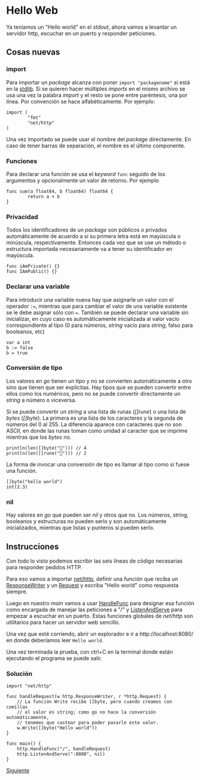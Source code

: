 # Hello Web

Ya teníamos un "Hello world" en el _stdout_, ahora vamos a levantar un
servidor http, escuchar en un puerto y responder peticiones.

## Cosas nuevas

### import

Para importar un _package_ alcanza con poner `import "packagename"` si
está en la [stdlib](https://golang.org/pkg/). Si se quieren hacer
múltiples _imports_ en el mismo archivo se usa una vez la palabra
_import_ y el resto se pone entre paréntesis, una por línea. Por
convención se hace alfabéticamente. Por ejemplo:

```golang
import (
        "fmt"
        "net/http"
)
```

Una vez importado se puede usar el nombre del _package_ directamente. En
caso de tener barras de separación, el nombre es el último componente.

### Funciones

Para declarar una función se usa el _keyword_ `func` seguido de los
argumentos y opcionalmente un valor de retorno. Por ejemplo

```golang
func sum(a float64, b float64) float64 {
        return a + b
}
```


### Privacidad

Todos los identificadores de un _package_ son públicos o privados
automáticamente de acuerdo a si su primera letra está en mayúscula o
minúscula, respectivamente. Entonces cada vez que se use un método
o estructura importada necesariamente va a tener su identificador en
mayúscula.

```golang
func iAmPrivate() {}
func IAmPublic() {}
```

### Declarar una variable

Para introducir una variable nueva hay que asignarle un valor con el operador
`:=`, mientras que para cambiar el valor de una variable existente se le
debe asignar sólo con `=`.
También se puede declarar una variable sin inicializar, en cuyo caso es
automáticamente inicializada al valor vacío correspondiente al tipo (0
para números, _string_ vacío para _string_, falso para booleanos, etc)

```golang
var a int
b := false
b = true
```

### Conversión de tipo

Los valores en _go_ tienen un tipo y no se convierten automáticamente a
otro sino que tienen que ser explícitas. Hay tipos que se pueden
convertir entre ellos como los numéricos, pero no se puede convertir
directamente un _string_ a número o viceversa.

Sí se puede convertir un _string_ a una lista de runas (_[]rune_) o una lista
de _bytes_ (_[]byte_). La primera es una lista de los caracteres y la
segunda de números del 0 al 255. La diferencia aparece con caracteres
que no son ASCII, en donde las runas toman como unidad al caracter que
se imprime mientras que los _bytes_ no.

```golang
println(len([]byte("🍑"))) // 4
println(len([]rune("🍑"))) // 2
```

La forma de invocar una conversión de tipo es llamar al tipo como si
fuese una función.

```golang
[]byte("hello world")
int(2.3)
```

### nil

Hay valores en _go_ que pueden ser _nil_ y otros que no. Los números,
string, booleanos y estructuras no pueden serlo y son automáticamente
inicializados, mientras que listas y punteros sí pueden serlo.

## Instrucciones

Con todo lo visto podemos escribir las seis líneas de código
necesarias para responder pedidos HTTP.

Para eso vamos a importar
[net/http](https://golang.org/pkg/net/http/), definir una función que
reciba un
[ResponseWriter](https://golang.org/pkg/net/http/#ResponseWriter) y un
[Request](https://golang.org/pkg/net/http/#Request) y escriba "Hello
world" como respuesta siempre.

Luego en nuestro _main_ vamos a usar
[HandleFunc](https://golang.org/pkg/net/http/#ServeMux.HandleFunc) para
designar esa función como encargada de manejar las peticiones a "/" y
[ListenAndServe](https://golang.org/pkg/net/http/#Server.ListenAndServe)
para empezar a escuchar en un puerto. Estas funciones globales de
_net/http_ son utilitarios para hacer un servidor web sencillo.

Una vez que esté corriendo, abrir un explorador e ir a http://localhost:8080/
en donde deberíamos leer `Hello world`.

Una vez terminada la prueba, con ctrl+C en la terminal donde están ejecutando
el programa se puede salir.

### Solución

```golang
import "net/http"

func handleRequest(w http.ResponseWriter, r *http.Request) {
	// La función Write recibe []byte, pero cuando creamos con comillas
	// el valor es string; como go no hace la conversión automáticamente,
	// tenemos que castear para poder pasarle este valor.
	w.Write([]byte("Hello world"))
}

func main() {
	http.HandleFunc("/", handleRequest)
	http.ListenAndServe(":8080", nil)
}
```

[Siguiente](../03_HelloErrors)

